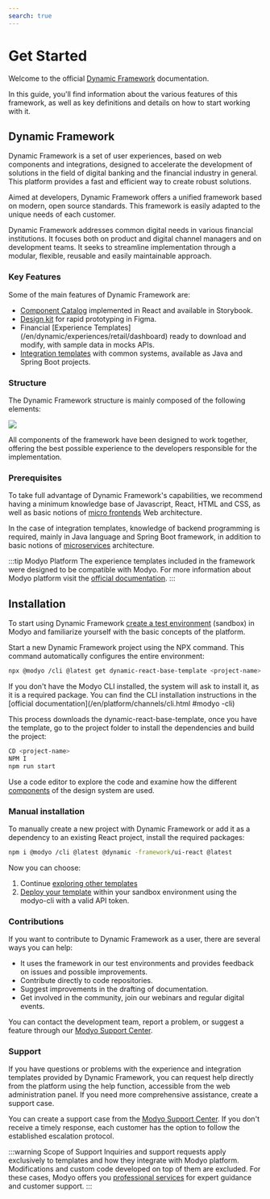 ```yaml
---
search: true
---
```


# Get Started

Welcome to the official [Dynamic Framework](https://dynamicframework.dev) documentation.

In this guide, you'll find information about the various features of this framework, as well as key definitions and details on how to start working with it.

## Dynamic Framework

Dynamic Framework is a set of user experiences, based on web components and integrations, designed to accelerate the development of solutions in the field of digital banking and the financial industry in general. This platform provides a fast and efficient way to create robust solutions.

Aimed at developers, Dynamic Framework offers a unified framework based on modern, open source standards. This framework is easily adapted to the unique needs of each customer.

Dynamic Framework addresses common digital needs in various financial institutions. It focuses both on product and digital channel managers and on development teams. It seeks to streamline implementation through a modular, flexible, reusable and easily maintainable approach.

###  Key Features
Some of the main features of Dynamic Framework are:
- [Component Catalog](/en/dynamic/ui/components) implemented in React and available in Storybook.
- [Design kit](/en/dynamic/ui) for rapid prototyping in Figma.
- Financial [Experience Templates] (/en/dynamic/experiences/retail/dashboard) ready to download and modify, with sample data in mocks APIs.
- [Integration templates](/en/dynamic/integrations) with common systems, available as Java and Spring Boot projects.


### Structure
The Dynamic Framework structure is mainly composed of the following elements:

<img src="/assets/img/dynamic/dynamic_components.png" style="max-width: 700px;"/>

All components of the framework have been designed to work together, offering the best possible experience to the developers responsible for the implementation.


### Prerequisites
To take full advantage of Dynamic Framework's capabilities, we recommend having a minimum knowledge base of Javascript, React, HTML and CSS, as well as basic notions of [micro frontends](/en/architecture/patterns/micro-frontend) Web architecture.

In the case of integration templates, knowledge of backend programming is required, mainly in Java language and Spring Boot framework, in addition to basic notions of [microservices](/en/architecture/patterns/microservice) architecture.

:::tip Modyo Platform
The experience templates included in the framework were designed to be compatible with Modyo. For more information about Modyo platform visit the [official documentation](/en/platform).
:::


## Installation
To start using Dynamic Framework [create a test environment](https://www.modyo.com/get-started) (sandbox) in Modyo and familiarize yourself with the basic concepts of the platform.

Start a new Dynamic Framework project using the NPX command. This command automatically configures the entire environment:

```bash
npx @modyo /cli @latest get dynamic-react-base-template <project-name>
```
If you don't have the Modyo CLI installed, the system will ask to install it, as it is a required package. You can find the CLI installation instructions in the [official documentation](/en/platform/channels/cli.html #modyo -cli)

This process downloads the dynamic-react-base-template, once you have the template, go to the project folder to install the dependencies and build the project:

```bash
CD <project-name>
NPM I
npm run start
```
Use a code editor to explore the code and examine how the different [components](/en/dynamic/ui/components) of the design system are used.

### Manual installation
To manually create a new project with Dynamic Framework or add it as a dependency to an existing React project, install the required packages:
```bash
npm i @modyo /cli @latest @dynamic -framework/ui-react @latest
```

Now you can choose:
1. Continue [exploring other templates](/en/dynamic/experiences/retail/dashboard.html)
2. [Deploy your template](/en/platform/channels/cli.html#modyo-cli-push-name) within your sandbox environment using the modyo-cli with a valid API token.


### Contributions

If you want to contribute to Dynamic Framework as a user, there are several ways you can help:
- It uses the framework in our test environments and provides feedback on issues and possible improvements.
- Contribute directly to code repositories.
- Suggest improvements in the drafting of documentation.
- Get involved in the community, join our webinars and regular digital events.

You can contact the development team, report a problem, or suggest a feature through our [Modyo Support Center](https://support.modyo.com).


### Support

If you have questions or problems with the experience and integration templates provided by Dynamic Framework, you can request help directly from the platform using the help function, accessible from the web administration panel. If you need more comprehensive assistance, create a support case.

You can create a support case from the [Modyo Support Center](https://support.modyo.com). If you don't receive a timely response, each customer has the option to follow the established escalation protocol.

:::warning Scope of Support
Inquiries and support requests apply exclusively to templates and how they integrate with Modyo platform. Modifications and custom code developed on top of them are excluded. For these cases, Modyo offers you [professional services](https://modyo.com/services) for expert guidance and customer support.
:::